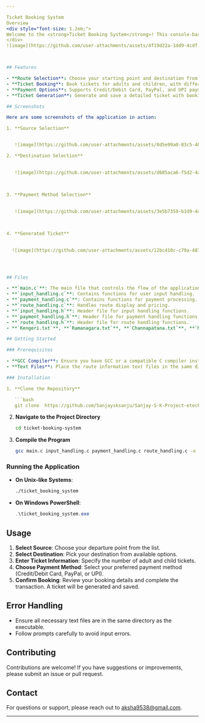 ```yaml
---

Ticket Booking System
Overview
<div style="font-size: 1.2em;">
Welcome to the <strong>Ticket Booking System</strong>! This console-based application is designed to simplify the process of booking tickets for travel. It allows users to select sources and destinations, book tickets, and handle payments with ease.
</div>
![image](https://github.com/user-attachments/assets/4f19d22a-1dd9-4cdf-981b-e7092694d342)



## Features

- **Route Selection**: Choose your starting point and destination from a predefined list.
- **Ticket Booking**: Book tickets for adults and children, with different pricing.
- **Payment Options**: Supports Credit/Debit Card, PayPal, and UPI payments.
- **Ticket Generation**: Generate and save a detailed ticket with booking information.

## Screenshots

Here are some screenshots of the application in action:

1. **Source Selection**


   ![image](https://github.com/user-attachments/assets/8d5e99a0-83c5-40ae-a72a-ea43519bd3ff)

2. **Destination Selection**

   
   ![image](https://github.com/user-attachments/assets/d685aca6-f5d2-4af5-924e-794f3da22511)

   

3. **Payment Method Selection**
   
   
   ![image](https://github.com/user-attachments/assets/3e5b7359-b1d9-4c16-ad60-1699267f3f64)

   

4. **Generated Ticket**

   
  ![image](https://github.com/user-attachments/assets/12bc410c-c79a-4872-94f2-35bc5b68d241)




## Files

- **`main.c`**: The main file that controls the flow of the application.
- **`input_handling.c`**: Contains functions for user input handling.
- **`payment_handling.c`**: Contains functions for payment processing.
- **`route_handling.c`**: Handles route display and pricing.
- **`input_handling.h`**: Header file for input handling functions.
- **`payment_handling.h`**: Header file for payment handling functions.
- **`route_handling.h`**: Header file for route handling functions.
- **`Kengeri.txt`**, **`Ramanagara.txt`**, **`Channapatana.txt`**, **`Maddur.txt`**, **`Mandya.txt`**: Text files with route and pricing information.

## Getting Started

### Prerequisites

- **GCC Compiler**: Ensure you have GCC or a compatible C compiler installed.
- **Text Files**: Place the route information text files in the same directory as the executable.

### Installation

1. **Clone the Repository**

   ```bash
   git clone  https://github.com/Sanjaysksanju/Sanjay-S-K-Project-etechprowess.git
   ```

2. **Navigate to the Project Directory**

   ```bash
   cd ticket-booking-system
   ```

3. **Compile the Program**

   ```bash
   gcc main.c input_handling.c payment_handling.c route_handling.c -o ticket_booking_system
   ```

### Running the Application

- **On Unix-like Systems**:

   ```bash
   ./ticket_booking_system
   ```

- **On Windows PowerShell**:

   ```powershell
   .\ticket_booking_system.exe
   ```

## Usage

1. **Select Source**: Choose your departure point from the list.
2. **Select Destination**: Pick your destination from available options.
3. **Enter Ticket Information**: Specify the number of adult and child tickets.
4. **Choose Payment Method**: Select your preferred payment method (Credit/Debit Card, PayPal, or UPI).
5. **Confirm Booking**: Review your booking details and complete the transaction. A ticket will be generated and saved.

## Error Handling

- Ensure all necessary text files are in the same directory as the executable.
- Follow prompts carefully to avoid input errors.

## Contributing

Contributions are welcome! If you have suggestions or improvements, please submit an issue or pull request.

## Contact

For questions or support, please reach out to [aksha9538@gmail.com](mailto:aksha9538@gmail.com).

---
```



